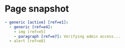 # Page snapshot

```yaml
- generic [active] [ref=e1]:
  - generic [ref=e4]:
    - img [ref=e5]
    - paragraph [ref=e7]: Verifying admin access...
  - alert [ref=e8]
```